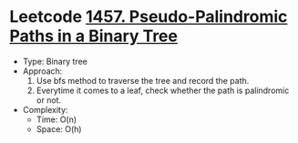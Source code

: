 # Leetcode [1457. Pseudo-Palindromic Paths in a Binary Tree](https://leetcode.com/problems/pseudo-palindromic-paths-in-a-binary-tree/)
- Type: Binary tree
- Approach:
	1. Use bfs method to traverse the tree and record the path.
	2. Everytime it comes to a leaf, check whether the path is palindromic or not.
- Complexity:
	- Time: O(n)
	- Space: O(h)